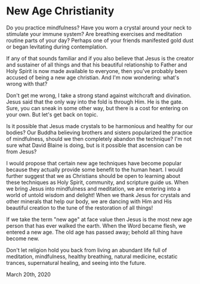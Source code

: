 # New Age Christianity

Do you practice mindfulness? Have you worn a crystal around your neck to stimulate your immune system? Are breathing exercises and meditation routine parts of your day? Perhaps one of your friends manifested gold dust or began levitating during contemplation.

If any of that sounds familiar and if you also believe that Jesus is the creator and sustainer of all things and that his beautiful relationship to Father and Holy Spirit is now made available to everyone, then you've probably been accused of being a new age christian. And I'm now wondering: what's wrong with that?

Don't get me wrong, I take a strong stand against witchcraft and divination. Jesus said that the only way into the fold is through Him. He is the gate. Sure, you can sneak in some other way, but there is a cost for entering on your own. But let's get back on topic.

Is it possible that Jesus made crystals to be harmonious and healthy for our bodies? Our Buddha believing brothers and sisters popularized the practice of mindfulness, should we then completely abandon the technique? I'm not sure what David Blaine is doing, but is it possible that ascension can be from Jesus?

I would propose that certain new age techniques have become popular because they actually provide some benefit to the human heart. I would further suggest that we as Christians should be open to learning about these techniques as Holy Spirit, community, and scripture guide us. When we bring Jesus into mindfulness and meditation, we are entering into a world of untold wisdom and delight! When we thank Jesus for crystals and other minerals that help our body, we are dancing with Him and His beautiful creation to the tune of the restoration of all things!

If we take the term "new age" at face value then Jesus is the most new age person that has ever walked the earth. When the Word became flesh, we entered a new age. The old age has passed away; behold all thing have become new.

Don't let religion hold you back from living an abundant life full of meditation, mindfulness, healthy breathing, natural medicine, ecstatic trances, supernatural healing, and seeing into the future.

March 20th, 2020
